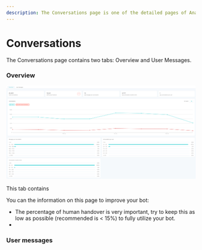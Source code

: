 ```yaml
---
description: The Conversations page is one of the detailed pages of Analytics.
---
```


# Conversations

The Conversations page contains two tabs: Overview and User Messages.

### Overview

![](../../.gitbook/assets/image%20%28564%29.png)

This tab contains 

You can the information on this page to improve your bot:

* The percentage of human handover is very important, try to keep this as low as possible \(recommended is &lt; 15%\) to fully utilize your bot.
* 
### User messages

